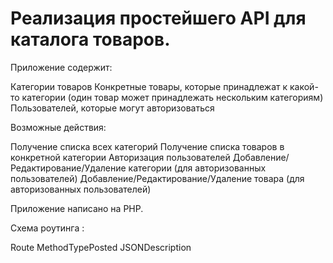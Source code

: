 <h1>Реализация простейшего API для каталога товаров.</h1>
Приложение содержит:

Категории товаров
Конкретные товары, которые принадлежат к какой-то категории (один товар может принадлежать нескольким категориям)
Пользователей, которые могут авторизоваться

Возможные действия:

Получение списка всех категорий
Получение списка товаров в конкретной категории
Авторизация пользователей
Добавление/Редактирование/Удаление категории (для авторизованных пользователей)
Добавление/Редактирование/Удаление товара (для авторизованных пользователей)

Приложение написано на PHP.

Схема роутинга :
<th>Route</th> <th>Method</th><th>Type</th><th>Posted JSON</th><th>Description</th>
